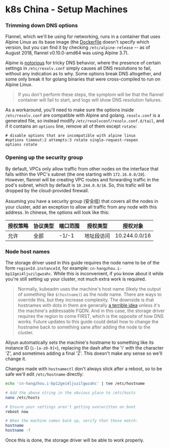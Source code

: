 # k8s China - Setup Machines

### Trimming down DNS options

Flannel, which we'll be using for networking, runs in a container that uses Alpine Linux as its base image (the [Dockerfile](https://github.com/coreos/flannel/blob/master/Dockerfile.amd64) doesn't specify which version, but you can find it by checking `/etc/alpine-release` -- as of August 2018, flannel v0.10.0-amd64 was using Alpine 3.7).

Alpine is [notorious](https://www.google.com/search?q=alpine+resolv.conf+options) for tricky DNS behavior, where the presence of certain settings in `/etc/resolv.conf` simply causes all DNS resolutions to fail, without any indication as to why.  Some options break DNS altogether, and some only break it for golang binaries that were cross-compiled to run on Alpine Linux.

> If you don't perform these steps, the symptom will be that the flannel container will fail to start, and logs will show DNS resolution failures.

As a workaround, you'll need to make sure the options inside `/etc/resolv.conf` are compatible with Alpine and golang.  `resolv.conf` is a generated file, so instead modify `/etc/resolvconf/resolv.conf.d/tail`, and if it contains an `options` line, remove all of them except `rotate`:

```
# disable options that are incompatible with alpine linux
#options timeout:2 attempts:3 rotate single-request-reopen
options rotate
```

### Opening up the security group

By default, VPCs only allow traffic from other nodes on the interface that falls within the VPC's subnet (the one starting with `172.16.0.0/20`).  However, flannel will be creating VPC routes and forwarding traffic in the pod's subnet, which by default is `10.244.0.0/16`.  So, this trafic will be dropped by the cloud-provided firewall.

Assuming you have a security group (安全组) that covers all the nodes in your cluster, add an exception to allow all traffic from any node with this address.  In chinese, the options will look like this:

授权策略 | 协议类型 | 端口范围 | 授权类型 | 授权对象
--------|---------|---------|---------|-------
允许    |    全部  | -1/-1   | 地址段访问 | 10.244.0.0/16


### Node host names

The storage driver used in this guide requires the node name to be of the form `regionId.instanceId`, for example: `cn-hangzhou.i-bp12gei4ljuzilgwzahc`.  While this is inconvenient, if you know about it while you're still setting up your cluster, not much extra work is required.

> Normally, kubeadm uses the machine's host name (likely the output of something like `$(hostname)`) as the node name. There are ways to override this, but they increase complexity.  The downside is that hostnames with dots in them are generally [a terrible idea](https://serverfault.com/questions/229331/can-i-have-dots-in-a-hostname) unless it's the machine's addressable FQDN. And in this case, the storage driver requires the region to come FIRST, which is the opposite of how DNS works. Future updates to this guide could detail how to change the hostname back to something sane after adding the node to the cluster.

Aliyun automatically sets the machine's hostname to something like its instance ID (`i-[a-z0-9]+`), replacing the dash after the 'i' with the character 'Z', and sometimes adding a final 'Z'.  This doesn't make any sense so we'll change it.

Changes made with `hostnamectl` don't always stick after a reboot, so to be safe we'll edit `/etc/hostname` directly:

```bash
echo 'cn-hangzhou.i-bp12gei4ljuzilgwzahc' | tee /etc/hostname

# Add the above string in the obvious place to /etc/hosts
nano /etc/hosts

# Ensure your settings aren't getting overwritten on boot
reboot now

# When the machine comes back up, verify that these match:
hostname
hostname -f
```

Once this is done, the storage driver will be able to work properly.

